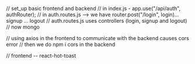 // set_up basic frontend and backend
// in index.js - app.use("/api/auth", authRouter);
// in auth.routes.js --> we have router.post("/login", login)... signup ... logout
// auth.routes.js uses controllers (login, signup and logout)
// now mongo

// using axios in the frontend to communicate with the backend causes cors error
// then we do npm i cors in the backend

// frontend -- react-hot-toast
